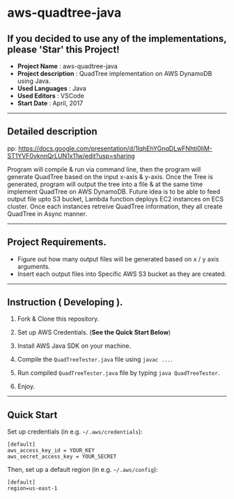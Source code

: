 <h1>aws-quadtree-java</h1>
<h2>If you decided to use any of the implementations, please 'Star' this Project!</h2>
<ul>
  <li><strong>Project Name</strong> : aws-quadtree-java</li>
  <li><strong>Project description</strong> : QuadTree implementation on AWS DynamoDB using Java.</li>
  
  <li><strong>Used Languages</strong> : Java</li>
  
  <li><strong>Used Editors</strong> : VSCode</li>
  
  <li><strong>Start Date</strong> : April, 2017</li>
</ul>

-----------
## Detailed description
pp: https://docs.google.com/presentation/d/1lqhEhYGnqDLwFNhti0ljM-ST1YVF0vknnQrLUN1x11w/edit?usp=sharing

  Program will compile & run via command line, then the program will generate QuadTree based on the input x-axis & y-axis. Once the Tree is generated, program will output the tree into a file & at the same time implement QuadTree on AWS DynamoDB. Future idea is to be able to feed output file upto S3 bucket, Lambda function deploys EC2 instances on ECS cluster. Once each instances retreive QuadTree information, they all create QuadTree in Async manner.
  
-----------
## Project Requirements.

- Figure out how many output files will be generated based on x / y axis arguments.
- Insert each output files into Specific AWS S3 bucket as they are created. 

-----------
## Instruction ( Developing ).

1. Fork & Clone this repository.

2. Set up AWS Credentials. (**See the Quick Start Below**)

3. Install AWS Java SDK on your machine.

4. Compile the `QuadTreeTester.java` file using `javac ...`.

5. Run compiled `QuadTreeTester.java` file by typing `java QuadTreeTester`.

6. Enjoy.

-----------
Quick Start
-----------

Set up credentials (in e.g. ``~/.aws/credentials``):

    [default]
    aws_access_key_id = YOUR_KEY
    aws_secret_access_key = YOUR_SECRET

Then, set up a default region (in e.g. ``~/.aws/config``):

    [default]
    region=us-east-1


